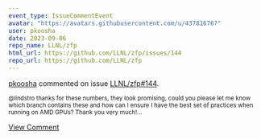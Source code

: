 ```yaml
---
event_type: IssueCommentEvent
avatar: "https://avatars.githubusercontent.com/u/43781676?"
user: pkoosha
date: 2023-09-06
repo_name: LLNL/zfp
html_url: https://github.com/LLNL/zfp/issues/144
repo_url: https://github.com/LLNL/zfp
---
```


<a href='https://github.com/pkoosha' target='_blank'>pkoosha</a> commented on issue <a href='https://github.com/LLNL/zfp/issues/144' target='_blank'>LLNL/zfp#144</a>.

<small>@lindstro thanks for these numbers, they look promising, could you please let me know which branch contains these and how can I ensure I have the best set of practices when running on AMD GPUs? Thank you very much!...</small>

<a href='https://github.com/LLNL/zfp/issues/144' target='_blank'>View Comment</a>